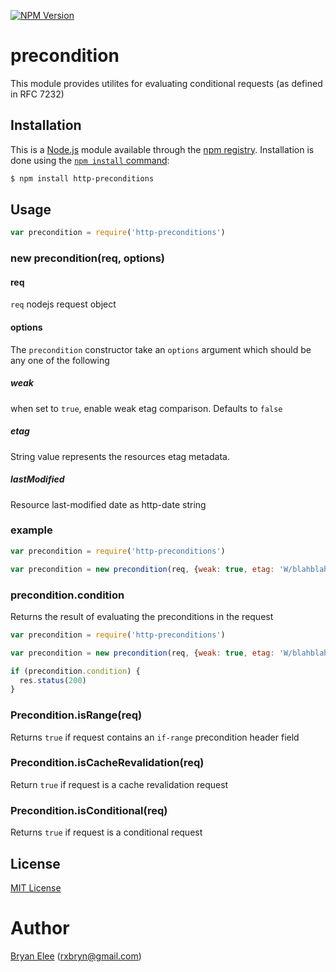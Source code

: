 [![NPM Version][npm-image]][npm-url]

# precondition

This module provides utilites for evaluating conditional requests (as defined in RFC 7232)

## Installation

This is a [Node.js](https://nodejs.org/en/) module available through the
[npm registry](https://www.npmjs.com/). Installation is done using the
[`npm install` command](https://docs.npmjs.com/getting-started/installing-npm-packages-locally):

```sh
$ npm install http-preconditions
```
## Usage

```js
var precondition = require('http-preconditions')
```
### new precondition(req, options)

#### req

`req` nodejs request object

#### options

The `precondition` constructor take an `options` argument which should be any one
of the following

##### weak
when set to `true`, enable weak etag comparison. Defaults to `false`

##### etag

String value represents the resources etag metadata.

##### lastModified

Resource last-modified date as http-date string

### example

```js
var precondition = require('http-preconditions')

var precondition = new precondition(req, {weak: true, etag: 'W/blahblahblah'})
```
### precondition.condition
Returns the result of evaluating the preconditions in the request

```js
var precondition = require('http-preconditions')

var precondition = new precondition(req, {weak: true, etag: 'W/blahblahblah'})

if (precondition.condition) {
  res.status(200)
}
```
### Precondition.isRange(req)

Returns `true` if request contains an `if-range` precondition header field

### Precondition.isCacheRevalidation(req)

Return `true` if request is a cache revalidation request

### Precondition.isConditional(req)

Returns `true` if request is a conditional request


## License

[MIT License](http://www.opensource.org/licenses/mit-license.php)

# Author

[Bryan Elee](https://github.com/rxbryan) ([rxbryn@gmail.com](mailto:rxbryn@gmail.com))

[npm-url]: https://www.npmjs.com/package/http-preconditions
[npm-image]: https://img.shields.io/badge/npm-v6.14-blue
[http-date-image]: https://img.shields.io/badge/http-preconditions-v1.0.0-success
